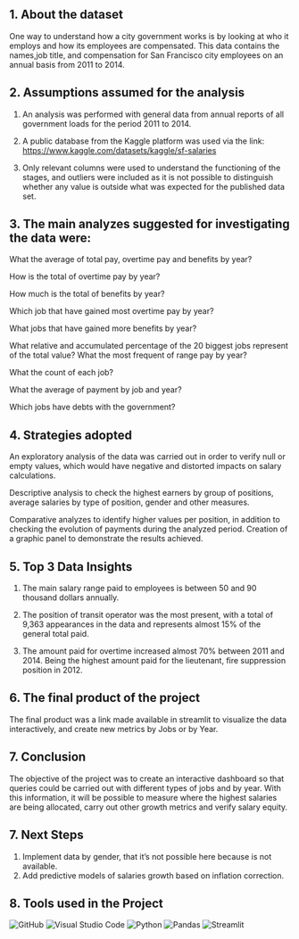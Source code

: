 ## 1. About the dataset

One way to understand how a city government works is by looking at who it employs and how its employees are compensated. This data contains the names,job title, and compensation for San Francisco city employees on an annual basis from 2011 to 2014.

## 2. Assumptions assumed for the analysis

1. An analysis was performed with general data from annual reports of all government loads for the period 2011 to 2014.

2. A public database from the Kaggle platform was used via the link: https://www.kaggle.com/datasets/kaggle/sf-salaries

3. Only relevant columns were used to understand the functioning of the stages, and outliers were included as it is not possible to distinguish whether any value is outside what was expected for the published data set.

## 3. The main analyzes suggested for investigating the data were:

 What the average of total pay, overtime pay and benefits by year?

 How is the total of overtime pay by year?

 How much is the total of benefits by year?

 Which job that have gained most overtime pay by year?

 What jobs that have gained more benefits by year?

 What relative and accumulated percentage of the 20 biggest jobs represent of the total value?
 What the most frequent of range pay by year?

 What the count of each job?

 What the average of payment by job and year?

 Which jobs have debts with the government?

## 4. Strategies adopted

An exploratory analysis of the data was carried out in order to verify null or empty values, which would have negative and distorted impacts on salary calculations.

Descriptive analysis to check the highest earners by group of positions, average salaries by type of position, gender and other measures.

Comparative analyzes to identify higher values per position, in addition to checking the evolution of payments during the analyzed period.
Creation of a graphic panel to demonstrate the results achieved.

## 5. Top 3 Data Insights

1.	The main salary range paid to employees is between 50 and 90 thousand dollars annually.

2.	The position of transit operator was the most present, with a total of 9,363 appearances in the data and represents almost 15% of the general total paid.

3. The amount paid for overtime increased almost 70% between 2011 and 2014. Being the highest amount paid for the lieutenant, fire suppression position in 2012.


## 6. The final product of the project

The final product was a link made available in streamlit to visualize the data interactively, and create new metrics by Jobs or by Year.

## 7. Conclusion

The objective of the project was to create an interactive dashboard so that queries could be carried out with different types of jobs and by year. With this information, it will be possible to measure where the highest salaries are being allocated, carry out other growth metrics and verify salary equity.

## 7. Next Steps

1. Implement data by gender, that it’s not possible here because is not available.
2. Add predictive models of salaries growth based on inflation correction.

## 8. Tools used in the Project

![GitHub](https://img.shields.io/badge/GitHub-181717?style=for-the-badge&logo=github&logoColor=white)
![Visual Studio Code](https://img.shields.io/badge/Visual%20Studio%20Code-007ACC?style=for-the-badge&logo=visual-studio-code&logoColor=white)
![Python](https://img.shields.io/badge/Python-3776AB?style=for-the-badge&logo=python&logoColor=white)
![Pandas](https://img.shields.io/badge/Pandas-150458?style=for-the-badge&logo=pandas&logoColor=white)
![Streamlit](https://img.shields.io/badge/Streamlit-FF4B4B?style=for-the-badge&logo=streamlit&logoColor=white)


